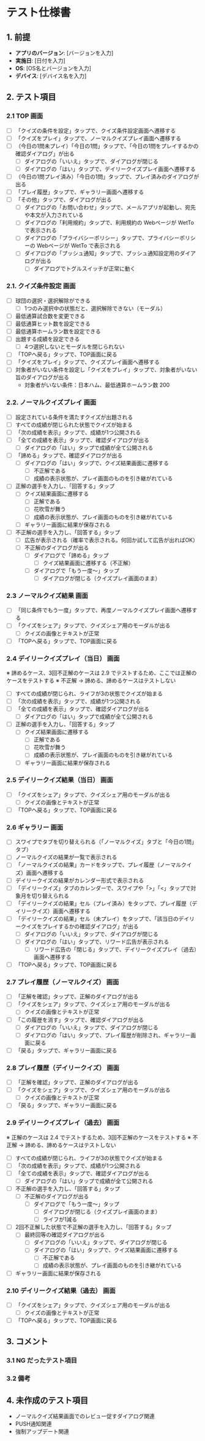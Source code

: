 # テスト仕様書

## 1. 前提

- **アプリのバージョン**: [バージョンを入力]
- **実施日**: [日付を入力]
- **OS**: [OS名とバージョンを入力]
- **デバイス**: [デバイス名を入力]

## 2. テスト項目

### 2.1 TOP 画面

- [ ] 「クイズの条件を設定」タップで、クイズ条件設定画面へ遷移する
- [ ] 「クイズをプレイ」タップで、ノーマルクイズプレイ画面へ遷移する
- [ ] （今日の1問未プレイ）「今日の1問」タップで、「今日の1問をプレイするかの確認ダイアログ」が出る
  - [ ] ダイアログの「いいえ」タップで、ダイアログが閉じる
  - [ ] ダイアログの「はい」タップで、デイリークイズプレイ画面へ遷移する
- [ ] （今日の1問プレイ済み）「今日の1問」タップで、プレイ済みのダイアログが出る
- [ ] 「プレイ履歴」タップで、ギャラリー画面へ遷移する
- [ ] 「その他」タップで、ダイアログが出る
  - [ ] ダイアログの「お問い合わせ」タップで、メールアプリが起動し、宛先や本文が入力されている
  - [ ] ダイアログの「利用規約」タップで、利用規約の Webページが WetTo で表示される
  - [ ] ダイアログの「プライバシーポリシー」タップで、プライバシーポリシーの Webページが WetTo で表示される
  - [ ] ダイアログの「プッシュ通知」タップで、プッシュ通知設定用のダイアログが出る
    - [ ] ダイアログでトグルスイッチが正常に動く

### 2.1. クイズ条件設定 画面

- [ ] 球団の選択・選択解除ができる
  - [ ] 1つのみ選択中の状態だと、選択解除できない（モーダル）
- [ ] 最低通算試合数を変更できる
- [ ] 最低通算ヒット数を設定できる
- [ ] 最低通算ホームラン数を設定できる
- [ ] 出題する成績を設定できる
  - [ ] 4つ選択しないとモーダルを閉じられない
- [ ] 「TOPへ戻る」タップで、TOP画面に戻る
- [ ] 「クイズをプレイ」タップで、クイズプレイ画面へ遷移する
- [ ] 対象者がいない条件を設定し「クイズをプレイ」タップで、対象者がいない旨のダイアログが出る
  - 対象者がいない条件：日本ハム、最低通算ホームラン数 200

### 2.2. ノーマルクイズプレイ 画面

- [ ] 設定されている条件を満たすクイズが出題される
- [ ] すべての成績が閉じられた状態でクイズが始まる
- [ ] 「次の成績を表示」タップで、成績が1つ公開される
- [ ] 「全ての成績を表示」タップで、確認ダイアログが出る
  - [ ] ダイアログの「はい」タップで成績が全て公開される
- [ ] 「諦める」タップで、確認ダイアログが出る
  - [ ] ダイアログの「はい」タップで、クイズ結果画面に遷移する
    - [ ] 不正解である
    - [ ] 成績の表示状態が、プレイ画面のものを引き継がれている
- [ ] 正解の選手を入力し、「回答する」タップ
  - [ ] クイズ結果画面に遷移する
    - [ ] 正解である
    - [ ] 花吹雪が舞う
    - [ ] 成績の表示状態が、プレイ画面のものを引き継がれている
  - [ ] ギャラリー画面に結果が保存される
- [ ] 不正解の選手を入力し、「回答する」タップ
  - [ ] 広告が表示される（確率で表示される。何回か試して広告が出ればOK）
  - [ ] 不正解のダイアログが出る
    - [ ] ダイアログで「諦める」タップ
      - [ ] クイズ結果画面に遷移する（不正解）
    - [ ] ダイアログで「もう一度〜」タップ
      - [ ] ダイアログが閉じる（クイズプレイ画面のまま）

### 2.3 ノーマルクイズ結果 画面

- [ ] 「同じ条件でもう一度」タップで、再度ノーマルクイズプレイ画面へ遷移する
- [ ] 「クイズをシェア」タップで、クイズシェア用のモーダルが出る
  - [ ] クイズの画像とテキストが正常
- [ ] 「TOPへ戻る」タップで、TOP画面に戻る

### 2.4 デイリークイズプレイ（当日） 画面
※ 諦めるケース、3回不正解のケースは 2.9 でテストするため、ここでは正解のケースをテストする
※ 不正解 → 諦める、諦めるケースはテストしない

- [ ] すべての成績が閉じられ、ライフが3の状態でクイズが始まる
- [ ] 「次の成績を表示」タップで、成績が1つ公開される
- [ ] 「全ての成績を表示」タップで、確認ダイアログが出る
  - [ ] ダイアログの「はい」タップで成績が全て公開される
- [ ] 正解の選手を入力し、「回答する」タップ
  - [ ] クイズ結果画面に遷移する
    - [ ] 正解である
    - [ ] 花吹雪が舞う
    - [ ] 成績の表示状態が、プレイ画面のものを引き継がれている
  - [ ] ギャラリー画面に結果が保存される

### 2.5 デイリークイズ結果（当日） 画面

- [ ] 「クイズをシェア」タップで、クイズシェア用のモーダルが出る
  - [ ] クイズの画像とテキストが正常
- [ ] 「TOPへ戻る」タップで、TOP画面に戻る

### 2.6 ギャラリー 画面

- [ ] スワイプでタブを切り替えられる（「ノーマルクイズ」タブと「今日の1問」タブ）
- [ ] ノーマルクイズの結果が一覧で表示される
- [ ] 「ノーマルクイズの結果」カードをタップで、プレイ履歴（ノーマルクイズ）画面へ遷移する
- [ ] デイリークイズの結果がカレンダー形式で表示される
- [ ] 「デイリークイズ」タブのカレンダーで、スワイプや「>」「<」タップで対象月を切り替えられる
- [ ] 「デイリークイズの結果」セル（プレイ済み）をタップで、プレイ履歴（デイリークイズ）画面へ遷移する
- [ ] 「デイリークイズの結果」セル（未プレイ）をタップで、「該当日のデイリークイズをプレイするかの確認ダイアログ」が出る
  - [ ] ダイアログの「いいえ」タップで、ダイアログが閉じる
  - [ ] ダイアログの「はい」タップで、リワード広告が表示される
    - [ ] リワード広告の「閉じる」タップで、デイリークイズプレイ（過去）画面へ遷移する
- [ ]  「TOPへ戻る」タップで、TOP画面に戻る

### 2.7 プレイ履歴（ノーマルクイズ） 画面

- [ ] 「正解を確認」タップで、正解のダイアログが出る
- [ ] 「クイズをシェア」タップで、クイズシェア用のモーダルが出る
  - [ ] クイズの画像とテキストが正常
- [ ] 「この履歴を消す」タップで、確認ダイアログが出る
  - [ ] ダイアログの「いいえ」タップで、ダイアログが閉じる
  - [ ] ダイアログの「はい」タップで、プレイ履歴が削除され、ギャラリー画面に戻る
- [ ] 「戻る」タップで、ギャラリー画面に戻る

### 2.8 プレイ履歴（デイリークイズ） 画面

- [ ] 「正解を確認」タップで、正解のダイアログが出る
- [ ] 「クイズをシェア」タップで、クイズシェア用のモーダルが出る
  - [ ] クイズの画像とテキストが正常
- [ ] 「戻る」タップで、ギャラリー画面に戻る

### 2.9 デイリークイズプレイ（過去） 画面
※ 正解のケースは 2.4 でテストするため、3回不正解のケースをテストする
※ 不正解 → 諦める、諦めるケースはテストしない

- [ ] すべての成績が閉じられ、ライフが3の状態でクイズが始まる
- [ ] 「次の成績を表示」タップで、成績が1つ公開される
- [ ] 「全ての成績を表示」タップで、確認ダイアログが出る
  - [ ] ダイアログの「はい」タップで成績が全て公開される
- [ ] 不正解の選手を入力し、「回答する」タップ
  - [ ] 不正解のダイアログが出る
    - [ ] ダイアログで「もう一度〜」タップ
      - [ ] ダイアログが閉じる（クイズプレイ画面のまま）
      - [ ] ライフが1減る
- [ ] 2回不正解した状態で不正解の選手を入力し、「回答する」タップ
  - [ ] 最終回等の確認ダイアログが出る
    - [ ] ダイアログの「いいえ」タップで、ダイアログが閉じる
    - [ ] ダイアログの「はい」タップで、クイズ結果画面に遷移する
      - [ ] 不正解である
      - [ ] 成績の表示状態が、プレイ画面のものを引き継がれている
- [ ] ギャラリー画面に結果が保存される

### 2.10 デイリークイズ結果（過去） 画面

- [ ] 「クイズをシェア」タップで、クイズシェア用のモーダルが出る
  - [ ] クイズの画像とテキストが正常
- [ ] 「TOPへ戻る」タップで、TOP画面に戻る

## 3. コメント

### 3.1 NG だったテスト項目

### 3.2 備考

## 4. 未作成のテスト項目

- ノーマルクイズ結果画面でのレビュー促すダイアログ関連
- PUSH通知関連
- 強制アップデート関連
